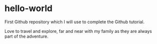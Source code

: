 # hello-world
First Github repository which I will use to complete the Github tutorial.

Love to travel and explore, far and near with my family as they are always part of the adventure.
